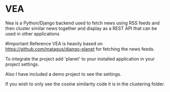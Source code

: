 # VEA
Nea is a Python/Django backend used to fetch news using RSS feeds and then cluster similar news together and display as a REST API that can be used in other applications

#Important Reference
VEA is heavily based on https://github.com/matagus/django-planet for fetching the news feeds.

To integrate the project add 'planet' to your installed application in your project settings.

Also I have included a demo project to see the settings.

If you wish to only see the cosine similarity code it is in the clustering folder.
